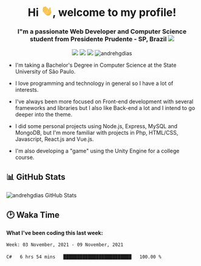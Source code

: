 <h1 align="center">Hi <img src="https://raw.githubusercontent.com/ABSphreak/ABSphreak/master/gifs/Hi.gif" width="30px">, welcome to my profile!</h1>
<h3 align="center">I"m a passionate Web Developer and Computer Science student from Presidente Prudente - SP,  Brazil <img src="https://image.flaticon.com/icons/svg/3022/3022546.svg" width="18"/> </h3>
<p align="center"> 
  <a href="https://andredias.dev.br/"><img src ="https://img.shields.io/badge/portfolio-offline-%23.svg?&style=for-the-badge&logo=&logoColor=white%22"></a>
  <a href="https://www.linkedin.com/in/andr%C3%A9-dias-6436811b4/"><img src="https://img.shields.io/badge/linkedin-%230077B5.svg?&style=for-the-badge&logo=linkedin&logoColor=white" /></a>
  <a href="https://www.instagram.com/andrehgdias/"><img src = "https://img.shields.io/badge/instagram-%23E4405F.svg?&style=for-the-badge&logo=instagram&logoColor=white"></a>
  <img height="28px" src="https://komarev.com/ghpvc/?username=andrehgdias&style=flat-square" alt="andrehgdias" />
</p>

- I'm taking a Bachelor's Degree in Computer Science at the State University of São Paulo.

- I love programming and technology in general so I have a lot of interests.

- I've always been more focused on Front-end development with several frameworks and libraries but I also like Back-end a lot and I intend to go deeper into the theme.

- I did some personal projects using Node.js, Express, MySQL and MongoDB, but I'm more familiar with projects in Php, HTML/CSS, Javascript, React.js and Vue.js.

- I'm also developing a "game" using the Unity Engine for a college course.   

<h2>📊 GitHub Stats</h2>

<span><img align="center" width="100%" height="155.42px" src="https://github-readme-stats.vercel.app/api?username=andrehgdias&show_icons=true&line_height=27&count_private=true" alt="andrehgdias GitHub Stats"/><span/>

<h2>🕑 Waka Time</h2>

**What I've been coding this last week:**

<!--START_SECTION:waka-->
```text
Week: 03 November, 2021 - 09 November, 2021

C#   6 hrs 54 mins   █████████████████████████   100.00 % 
```
<!--END_SECTION:waka-->
